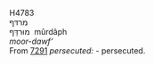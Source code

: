 <body>
  <p>H4783<br>  מרדּף  <br> מוּרדָּף  ‎  mûrdâph  <br><i>moor-dawf‘ </i><br>From <a href="h7291.htm">7291</a>  <i>persecuted: - </i>persecuted.<br></p>
 </body>